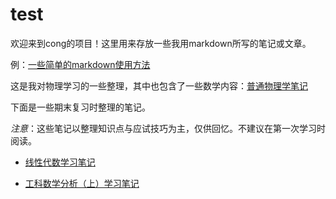 # test
欢迎来到cong的项目！这里用来存放一些我用markdown所写的笔记或文章。

例：[一些简单的markdown使用方法](test1.md)

这是我对物理学习的一些整理，其中也包含了一些数学内容：[普通物理学笔记](physics1.md)

下面是一些期末复习时整理的笔记。

*注意*：这些笔记以整理知识点与应试技巧为主，仅供回忆。不建议在第一次学习时阅读。

+ [线性代数学习笔记](Linear_Algebra/index.html)

+ [工科数学分析（上）学习笔记](analysis1/Index.html)
